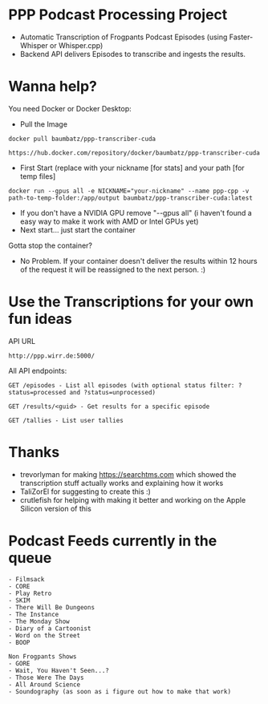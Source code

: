 # PPP Podcast Processing Project
- Automatic Transcription of Frogpants Podcast Episodes (using Faster-Whisper or Whisper.cpp)
- Backend API delivers Episodes to transcribe and ingests the results.
# Wanna help?
You need Docker or Docker Desktop:
- Pull the Image  
```
docker pull baumbatz/ppp-transcriber-cuda
```
```
https://hub.docker.com/repository/docker/baumbatz/ppp-transcriber-cuda
```
- First Start (replace with your nickname [for stats] and your path [for temp files]
```
docker run --gpus all -e NICKNAME="your-nickname" --name ppp-cpp -v path-to-temp-folder:/app/output baumbatz/ppp-transcriber-cuda:latest
```
- If you don't have a NVIDIA GPU remove "--gpus all" (i haven't found a easy way to make it work with AMD or Intel GPUs yet)
- Next start... just start the container

Gotta stop the container? 
- No Problem. If your container doesn't deliver the results within 12 hours of the request it will be reassigned to the next person. :)
# Use the Transcriptions for your own fun ideas
API URL
```
http://ppp.wirr.de:5000/
```
All API endpoints:
```
GET /episodes - List all episodes (with optional status filter: ?status=processed and ?status=unprocessed)
```
```
GET /results/<guid> - Get results for a specific episode
```
```
GET /tallies - List user tallies
```
# Thanks
- trevorlyman for making https://searchtms.com which showed the transcription stuff actually works and explaining how it works
- TaliZorEl for suggesting to create this :)
- crutlefish for helping with making it better and working on the Apple Silicon version of this
# Podcast Feeds currently in the queue
```
- Filmsack
- CORE
- Play Retro
- SKIM
- There Will Be Dungeons
- The Instance
- The Monday Show
- Diary of a Cartoonist
- Word on the Street
- BOOP

Non Frogpants Shows
- GORE
- Wait, You Haven't Seen...?
- Those Were The Days
- All Around Science
- Soundography (as soon as i figure out how to make that work)
```
